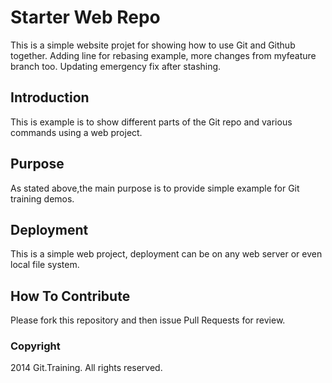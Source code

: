 # Starter Web Repo

This is a simple website projet for showing
how to use Git and Github together. Adding line for rebasing example,
more changes from myfeature branch too.
Updating emergency fix after stashing.

## Introduction

This is example is to show different parts
of the Git repo and various commands 
using a web project.

## Purpose

As stated above,the main purpose is to
provide simple example for Git training 
demos.

## Deployment

This is a simple web project, deployment
can be on any web server or even local file system.

## How To Contribute

Please fork this repository and then issue Pull Requests for review.

### Copyright

2014 Git.Training. All rights reserved.